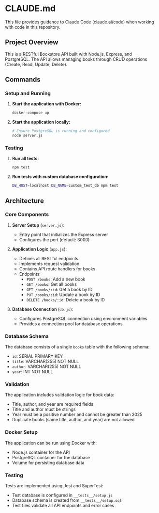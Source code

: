 # CLAUDE.md

This file provides guidance to Claude Code (claude.ai/code) when working with code in this repository.

## Project Overview

This is a RESTful Bookstore API built with Node.js, Express, and PostgreSQL. The API allows managing books through CRUD operations (Create, Read, Update, Delete).

## Commands

### Setup and Running

1. **Start the application with Docker:**
   ```bash
   docker-compose up
   ```

2. **Start the application locally:**
   ```bash
   # Ensure PostgreSQL is running and configured
   node server.js
   ```

### Testing

1. **Run all tests:**
   ```bash
   npm test
   ```

2. **Run tests with custom database configuration:**
   ```bash
   DB_HOST=localhost DB_NAME=custom_test_db npm test
   ```

## Architecture

### Core Components

1. **Server Setup** (`server.js`):
   - Entry point that initializes the Express server
   - Configures the port (default: 3000)

2. **Application Logic** (`app.js`):
   - Defines all RESTful endpoints
   - Implements request validation
   - Contains API route handlers for books
   - Endpoints:
     - `POST /books`: Add a new book
     - `GET /books`: Get all books
     - `GET /books/:id`: Get a book by ID
     - `PUT /books/:id`: Update a book by ID
     - `DELETE /books/:id`: Delete a book by ID

3. **Database Connection** (`db.js`):
   - Configures PostgreSQL connection using environment variables
   - Provides a connection pool for database operations

### Database Schema

The database consists of a single `books` table with the following schema:
- `id`: SERIAL PRIMARY KEY
- `title`: VARCHAR(255) NOT NULL
- `author`: VARCHAR(255) NOT NULL
- `year`: INT NOT NULL

### Validation

The application includes validation logic for book data:
- Title, author, and year are required fields
- Title and author must be strings
- Year must be a positive number and cannot be greater than 2025
- Duplicate books (same title, author, and year) are not allowed

### Docker Setup

The application can be run using Docker with:
- Node.js container for the API
- PostgreSQL container for the database
- Volume for persisting database data

### Testing

Tests are implemented using Jest and SuperTest:
- Test database is configured in `__tests__/setup.js`
- Database schema is created from `__tests__/setup.sql`
- Test files validate all API endpoints and error cases